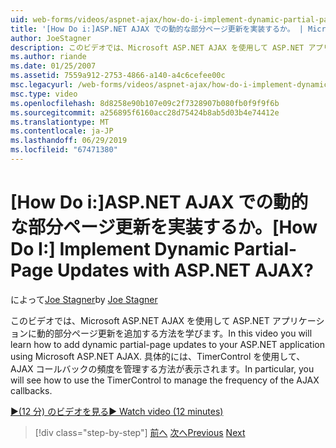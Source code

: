 ```yaml
---
uid: web-forms/videos/aspnet-ajax/how-do-i-implement-dynamic-partial-page-updates-with-aspnet-ajax
title: '[How Do i:]ASP.NET AJAX での動的な部分ページ更新を実装するか。 | Microsoft Docs'
author: JoeStagner
description: このビデオでは、Microsoft ASP.NET AJAX を使用して ASP.NET アプリケーションに動的部分ページ更新を追加する方法を学びます。
ms.author: riande
ms.date: 01/25/2007
ms.assetid: 7559a912-2753-4866-a140-a4c6cefee00c
msc.legacyurl: /web-forms/videos/aspnet-ajax/how-do-i-implement-dynamic-partial-page-updates-with-aspnet-ajax
msc.type: video
ms.openlocfilehash: 8d8258e90b107e09c2f7328907b080fb0f9f9f6b
ms.sourcegitcommit: a256895f6160acc28d75424b8ab5d03b4e74412e
ms.translationtype: MT
ms.contentlocale: ja-JP
ms.lasthandoff: 06/29/2019
ms.locfileid: "67471380"
---
```

# <a name="how-do-i-implement-dynamic-partial-page-updates-with-aspnet-ajax"></a><span data-ttu-id="e300a-104">[How Do i:]ASP.NET AJAX での動的な部分ページ更新を実装するか。</span><span class="sxs-lookup"><span data-stu-id="e300a-104">[How Do I:] Implement Dynamic Partial-Page Updates with ASP.NET AJAX?</span></span>

<span data-ttu-id="e300a-105">によって[Joe Stagner](https://github.com/JoeStagner)</span><span class="sxs-lookup"><span data-stu-id="e300a-105">by [Joe Stagner](https://github.com/JoeStagner)</span></span>

<span data-ttu-id="e300a-106">このビデオでは、Microsoft ASP.NET AJAX を使用して ASP.NET アプリケーションに動的部分ページ更新を追加する方法を学びます。</span><span class="sxs-lookup"><span data-stu-id="e300a-106">In this video you will learn how to add dynamic partial-page updates to your ASP.NET application using Microsoft ASP.NET AJAX.</span></span> <span data-ttu-id="e300a-107">具体的には、TimerControl を使用して、AJAX コールバックの頻度を管理する方法が表示されます。</span><span class="sxs-lookup"><span data-stu-id="e300a-107">In particular, you will see how to use the TimerControl to manage the frequency of the AJAX callbacks.</span></span>

[<span data-ttu-id="e300a-108">&#9654;(12 分) のビデオを見る</span><span class="sxs-lookup"><span data-stu-id="e300a-108">&#9654; Watch video (12 minutes)</span></span>](https://channel9.msdn.com/Blogs/ASP-NET-Site-Videos/how-do-i-implement-dynamic-partial-page-updates-with-aspnet-ajax)

> [!div class="step-by-step"]
> <span data-ttu-id="e300a-109">[前へ](how-do-i-get-started-with-aspnet-ajax.md)
> [次へ](how-do-i-make-client-side-network-callbacks-with-aspnet-ajax.md)</span><span class="sxs-lookup"><span data-stu-id="e300a-109">[Previous](how-do-i-get-started-with-aspnet-ajax.md)
[Next](how-do-i-make-client-side-network-callbacks-with-aspnet-ajax.md)</span></span>
